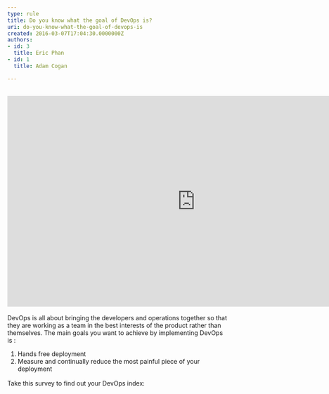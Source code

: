 ```yaml
---
type: rule
title: Do you know what the goal of DevOps is?
uri: do-you-know-what-the-goal-of-devops-is
created: 2016-03-07T17:04:30.0000000Z
authors:
- id: 3
  title: Eric Phan
- id: 1
  title: Adam Cogan

---
```




<span class='intro'> <div>​​​<br></div><div class="ms-rtestate-read ms-rte-embedcode ms-rte-embedil ms-rtestate-notify"><iframe width="853" height="480" src="https&#58;//www.youtube.com/embed/_I94-tJlovg?rel=0" frameborder="0"></iframe>&#160;</div>DevOps is all about bringing the developers and operations together so that they are working as a team in the best interests of the product rather than themselves. The main goals you want to achieve by implementing DevOps is &#58; </span>

<ol><li>Hands free deployment</li><li>Measure and continually reduce the most painful piece of your deployment</li></ol><div><span style="line-height&#58;21px;">Take this survey to find out your DevOps index​&#58;​<br></span></div><div><span style="line-height&#58;21px;"> </span><div class="ms-rtestate-read ms-rte-wpbox" unselectable="on"><div class="ms-rtestate-notify  ms-rtestate-read 2823b5f0-1b7a-4827-a79f-c17e84255cf3" id="div_2823b5f0-1b7a-4827-a79f-c17e84255cf3" unselectable="on"></div><div id="vid_2823b5f0-1b7a-4827-a79f-c17e84255cf3" unselectable="on" style="display&#58;none;"></div></div><span style="line-height&#58;21px;"> <br></span></div>


